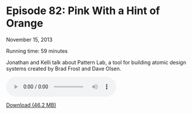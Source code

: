Episode 82: Pink With a Hint of Orange
====
November 15, 2013

Running time: 59 minutes

Jonathan and Kelli talk about Pattern Lab, a tool for building atomic design systems created by Brad Frost and Dave Olsen.

<audio preload="auto" controls>
	<source src="https://s3.amazonaws.com/nitch/Episode_82_Pink_With_a_Hint_of_Orange.mp3" type="audio/mpeg" />
    <source src="https://s3.amazonaws.com/nitch/Episode_82_Pink_With_a_Hint_of_Orange.ogg" type="audio/ogg" />
    Your browser does not support HTML5 audio. Please download the episode using the link below.
</audio>

[Download (46.2 MB)](https://s3.amazonaws.com/nitch/Episode_82_Pink_With_a_Hint_of_Orange.mp3 "Episode 82: Pink With a Hint of Orange")
